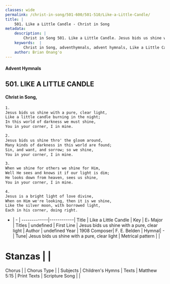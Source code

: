 ```yaml
---
classes: wide
permalink: /christ-in-song/501-600/501-510/Like-a-Little-Candle/
title: |
    501. Like a Little Candle - Christ in Song
metadata:
    description: |
        Christ in Song 501. Like a Little Candle. Jesus bids us shine with a pure, clear light, Like a little candle burning in the night; In this world of darkness we must shine, You in your corner, I in mine.
    keywords:  |
        Christ in Song, adventhymnals, advent hymnals, Like a Little Candle, Jesus bids us shine with a pure, clear light. 
    author: Brian Onang'o
---
```


#### Advent Hymnals
## 501. LIKE A LITTLE CANDLE
####  Christ in Song,

```txt
1.
Jesus bids us shine with a pure, clear light,
Like a little candle burning in the night;
In this world of darkness we must shine,
You in your corner, I in mine.

2.
Jesus bids us shine thro' the gloom around,
Many kinds of darkness in this world are found;
Sin, and want, and sorrow; so we shine,
You in your corner, I in mine.

3.
When we shine for others we shine for Him,
Well He sees and knows it if our light is dim;
He looks down from heaven, sees us shine,
You in your corner, I in mine.

4.
Jesus is a bright light of love divine,
When on Him we're looking, then it is we shine,
Like the silver moon, with borrowed light,
Each in his corner, doing right.

```

- |   -  |
-------------|------------|
Title | Like a Little Candle |
Key | E♭ Major |
Titles | undefined |
First Line | Jesus bids us shine with a pure, clear light |
Author | undefined
Year | 1908
Composer| F. E. Belden |
Hymnal|  - |
Tune| Jesus bids us shine with a pure, clear light |
Metrical pattern | |
# Stanzas |  |
Chorus |  |
Chorus Type |  |
Subjects | Children's Hymns |
Texts | Matthew 5:15 |
Print Texts | 
Scripture Song |  |
    
